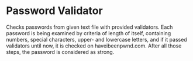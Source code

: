 # Password Validator
Checks passwords from given text file with provided validators. 
Each password is being examined by criteria of length of itself, containing numbers, 
special characters, upper- and lowercase letters,
and if it passed validators until now, it is checked on haveibeenpwnd.com.
After all those steps, the password is considered as strong.